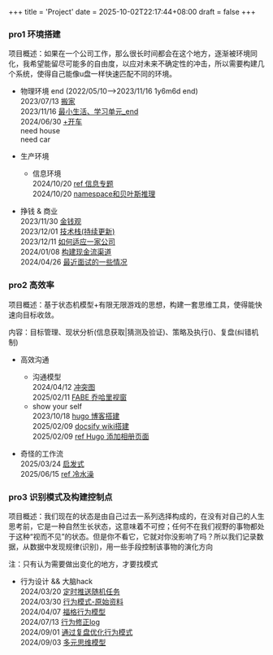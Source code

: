 +++
title = 'Project'
date = 2025-10-02T22:17:44+08:00
draft = false
+++

### pro1 环境搭建

项目概述：如果在一个公司工作，那么很长时间都会在这个地方，逐渐被环境同化，我希望能留尽可能多的自由度，以应对未来不确定性的冲击，所以需要构建几个系统，使得自己能像u盘一样快速匹配不同的环境。

- 物理环境 end
    (2022/05/10–>2023/11/16 1y6m6d end)\
    2023/07/13 [搬家](https://apeishuai.github.io/resource/%E6%90%AC%E5%AE%B6/)\
    2023/11/16 [最小生活、学习单元_end](https://apeishuai.github.io/resource/%E6%9C%80%E5%B0%8F%E7%94%9F%E6%B4%BB%E5%AD%A6%E4%B9%A0%E5%8D%95%E5%85%83_end/)\
    2024/06/30 [+开车](https://apeishuai.github.io/resource/+%E5%BC%80%E8%BD%A6/)\
    need house\
    need car

- 生产环境
  - 信息环境\
      2024/10/20 [ref 信息专题](https://apeishuai.github.io/resource/list-infostream-src/)\
      2024/10/20 [namespace和贝叶斯推理](https://apeishuai.github.io/resource/namespace%E5%92%8C%E8%B4%9D%E5%8F%B6%E6%96%AF%E6%8E%A8%E7%90%86/)

- 挣钱 & 商业\
    2023/11/30 [金钱观](https://apeishuai.github.io/resource/%E9%87%91%E9%92%B1%E8%A7%82/)\
    2023/12/01 [技术栈(持续更新)](https://apeishuai.github.io/resource/%E6%8A%80%E6%9C%AF%E6%A0%88/)\
    2023/12/11 [如何适应一家公司](https://apeishuai.github.io/resource/%E5%A6%82%E4%BD%95%E9%80%82%E5%BA%94%E4%B8%80%E5%AE%B6%E5%85%AC%E5%8F%B8/)\
    2024/01/08 [构建现金流渠道](https://apeishuai.github.io/resource/%E6%9E%84%E5%BB%BA%E7%8E%B0%E9%87%91%E6%B5%81%E6%B8%A0%E9%81%93/)\
    2024/04/26 [最近面试的一些情况](https://apeishuai.github.io/resource/%E6%9C%80%E8%BF%91%E9%9D%A2%E8%AF%95%E7%9A%84%E4%B8%80%E4%BA%9B%E6%83%85%E5%86%B5/)

### pro2 高效率

项目概述：基于状态机模型+有限无限游戏的思想，构建一套思维工具，使得能快速向目标收敛。

 内容：目标管理、现状分析(信息获取|猜测及验证)、策略及执行()、复盘(纠错机制)

- 高效沟通
  - 沟通模型\
      2024/04/12 [冲突图](https://apeishuai.github.io/resource/%E5%86%B2%E7%AA%81%E5%9B%BE/)\
      2025/02/11 [FABE 乔哈里视窗](https://apeishuai.github.io/resource/faeb/)
  - show your self\
      2023/10/18 [hugo 博客搭建](https://apeishuai.github.io/resource/%E5%8D%9A%E5%AE%A2%E6%90%AD%E5%BB%BA)\
      2025/02/09 [docsify wiki搭建](https://apeishuai.github.io/resource/docsify%E6%90%AD%E5%BB%BA%E6%8A%80%E6%9C%AF%E5%8D%9A%E5%AE%A2)\
      2025/02/09 [ref Hugo 添加相册页面](https://immmmm.com/hugo-readdir-photos/)

- 奇怪的工作流\
    2025/03/24 [启发式](https://www.yuque.com/thzt/learn-programming-in-10-years/zl359f)\
    2025/06/15 [ref 冷水澡](https://limboy.me/posts/code-shower)

### pro3 识别模式及构建控制点

项目概述：我们现在的状态是由自己过去一系列选择构成的，在没有对自己的人生思考前，它是一种自然生长状态，这意味着不可控；任何不在我们视野的事物都处于这种“视而不见”的状态。但是你不看它，它就对你没影响了吗？所以我们记录数据，从数据中发现规律(识别)，用一些手段控制该事物的演化方向

注：只有认为需要做出变化的地方，才要找模式

- 行为设计 && 大脑hack\
    2024/03/20 [定时推送随机任务](https://apeishuai.github.io/resource/%E5%AE%9A%E6%97%B6%E6%8E%A8%E9%80%81%E9%9A%8F%E6%9C%BA%E4%BB%BB%E5%8A%A1/)\
    2024/03/30 [行为模式-原始资料](https://apeishuai.github.io/resource/%E8%A1%8C%E4%B8%BA%E6%A8%A1%E5%BC%8F%E5%8E%9F%E5%A7%8B%E8%B5%84%E6%96%99/)\
    2024/04/07 [福格行为模型](https://apeishuai.github.io/resource/%E7%A6%8F%E6%A0%BC%E8%A1%8C%E4%B8%BA%E6%A8%A1%E5%9E%8B/)\
    2024/07/13 [行为修正log](https://apeishuai.github.io/resource/%E8%A1%8C%E4%B8%BA%E4%BF%AE%E6%AD%A3log/)\
    2024/09/01 [通过复盘优化行为模式](https://apeishuai.github.io/resource/\%E9%80%9A%E8%BF%87%E5%A4%8D%E7%9B%98%E4%BC%98%E5%8C%96%E8%A1%8C%E4%B8%BA%E6%A8%A1%E5%BC%8F/)\
    2024/09/03 [多元思维模型](https://apeishuai.github.io/resource/%E5%A4%9A%E5%85%83%E6%80%9D%E7%BB%B4%E6%A8%A1%E5%9E%8B/)